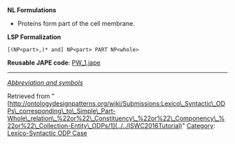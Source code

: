 __NL Formulations__



* Proteins form part of the cell membrane.


  

__LSP Formalization__




```
[(NP<part>,)* and] NP<part> PART NP<whole>

```

__Reusable JAPE code__: [PW\_1.jape](../../images/d/db/PW_1.jape "PW 1.jape")





---


_[Abbreviation and symbols](../../Community/LSPSymbols "Community:LSPSymbols")_





Retrieved from "[http://ontologydesignpatterns.org/wiki/Submissions:Lexico\_Syntactic\_ODPs\_corresponding\_to\_Simple\_Part-Whole\_relation\_%22or%22\_Constituency\_%22or%22\_Componency\_%22or%22\_Collection-Entity\_ODPs/1](../../ISWC2016Tutorial)"
 [Category](http://ontologydesignpatterns.org/wiki/Special:Categories "Special:Categories"): [Lexico-Syntactic ODP Case](../../Category/Lexico-Syntactic_ODP_Case "Category:Lexico-Syntactic ODP Case")